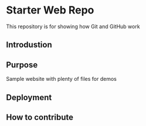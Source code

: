 # Starter Web Repo

This repository is for showing how Git and GitHub work

## Introdustion

## Purpose

Sample website with plenty of files for demos

## Deployment

## How to contribute